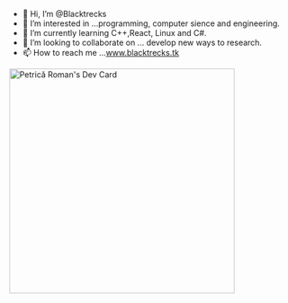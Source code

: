 - 👋 Hi, I’m @Blacktrecks
- 👀 I’m interested in ...programming, computer sience and engineering.
- 🌱 I’m currently learning C++,React, Linux and C#.
- 💞️ I’m looking to collaborate on ... develop new ways to research.
- 📫 How to reach me ...www.blacktrecks.tk

<!---
Blacktrecks/Blacktrecks is a ✨ special ✨ repository because its `README.md` (this file) appears on your GitHub profile.
You can click the Preview link to take a look at your changes.
--->
<a href="https://app.daily.dev/blacktrecks"><img src="https://api.daily.dev/devcards/508e1fb1cefe405ca3cce734d74e5a15.png?r=iz4" width="400" alt="Petrică Roman's Dev Card"/></a>
